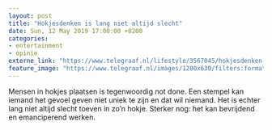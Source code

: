 ```yaml
---
layout: post
title: "Hokjesdenken is lang niet altijd slecht"
date: Sun, 12 May 2019 17:00:00 +0200
categories: 
- entertainment 
- opinie 
externe_link: "https://www.telegraaf.nl/lifestyle/3567045/hokjesdenken-is-lang-niet-altijd-slecht"
feature_image: "https://www.telegraaf.nl/images/1200x630/filters:format(jpeg):quality(80)/cdn-kiosk-api.telegraaf.nl/f801d6ba-730c-11e9-b1c7-02d2fb1aa1d7.png"
---
```


<p class="intro">Mensen in hokjes plaatsen is tegenwoordig not done. Een stempel kan iemand het gevoel geven niet uniek te zijn en dat wil niemand. Het is echter lang niet altijd slecht toeven in zo’n hokje. Sterker nog: het kan bevrijdend en emanciperend werken.</p>
